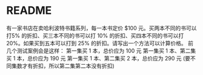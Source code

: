 # README

有一家书店在卖哈利波特书籍系列，每一本书定价 $100 元。买两本不同的书可以打5% 的折扣、买三本不同的书可以打 10% 的折扣、买四本不同的书可以打 20%。如果买到五本可以打到 25% 的折扣。请写出一个方法可以计算价格。
前几个测试案例会是这样：
第一集买 1 本，总价应为 100 元
第一集买 1 本、第二集买 1 本，总价应为 190 元
第一集买 1 本、第二集买 2 本，总价应为 290 元 (要不同集数才有折扣，所以第二集第二本没有折扣)
